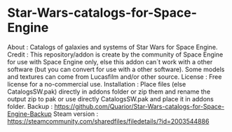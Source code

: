 # Star-Wars-catalogs-for-Space-Engine
About :
Catalogs of galaxies and systems of Star Wars for Space Engine.
Credit :
This repository/addon is create by the community of Space Engine for use with Space Engine only, else this addon can´t work with a other software (but you can convert for use with a other software).
Some models and textures can come from Lucasfilm and/or other source.
License :
Free license for a no-commercial use.
Installation :
Place files (else CatalogsSW.pak) directly in addons folder or zip them and rename the output zip to pak or use directly CatalogsSW.pak and place it in addons folder.
Backup : https://github.com/Quarior/Star-Wars-catalogs-for-Space-Engine-Backup
Steam version : https://steamcommunity.com/sharedfiles/filedetails/?id=2003544886
